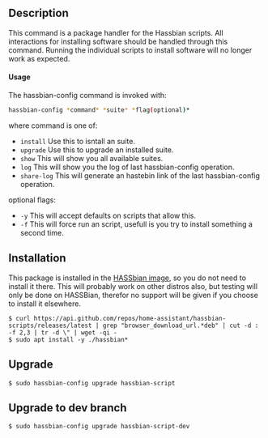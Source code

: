 ## Description
This command is a package handler for the Hassbian scripts. All interactions for installing software should be handled through this command. Running the individual scripts to install software will no longer work as expected.

#### Usage
The hassbian-config command is invoked with:
```bash
hassbian-config *command* *suite* *flag(optional)*
```
where command is one of:
- `install` Use this to isntall an suite.
- `upgrade` Use this to upgrade an installed suite.
- `show` This will show you all available suites.
- `log` This will show you the log of last hassbian-config operation.
- `share-log` This will generate an hastebin link of the last hassbian-config operation.

optional flags:
- `-y` This will accept defaults on scripts that allow this.
- `-f` This will force run an script, usefull is you try to install something a second time.

## Installation
This package is installed in the [HASSbian image](https://github.com/home-assistant/pi-gen/releases), so you do not need to install it there.
This will probably work on other distros also, but testing will only be done on HASSBian, therefor no support will be given if you choose to install it elsewhere.
```
$ curl https://api.github.com/repos/home-assistant/hassbian-scripts/releases/latest | grep "browser_download_url.*deb" | cut -d : -f 2,3 | tr -d \" | wget -qi -
$ sudo apt install -y ./hassbian*
```


## Upgrade
```
$ sudo hassbian-config upgrade hassbian-script
```

## Upgrade to dev branch
```
$ sudo hassbian-config upgrade hassbian-script-dev
```
